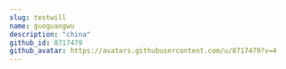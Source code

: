 ```yaml
---
slug: testwill
name: guoguangwu
description: "china"
github_id: 8717479
github_avatar: https://avatars.githubusercontent.com/u/8717479?v=4
---
```


